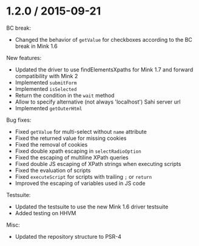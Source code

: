 1.2.0 / 2015-09-21
==================

BC break:

* Changed the behavior of `getValue` for checkboxes according to the BC break in Mink 1.6

New features:

* Updated the driver to use findElementsXpaths for Mink 1.7 and forward compatibility with Mink 2
* Implemented `submitForm`
* Implemented `isSelected`
* Return the condition in the `wait` method
* Allow to specify alternative (not always 'localhost') Sahi server url
* Implemented `getOuterHtml`

Bug fixes:

* Fixed `getValue` for multi-select without `name` attribute
* Fixed the returned value for missing cookies
* Fixed the removal of cookies
* Fixed double xpath escaping in `selectRadioOption`
* Fixed the escaping of multiline XPath queries
* Fixed double JS escaping of XPath strings when executing scripts
* Fixed the evaluation of scripts
* Fixed `executeScript` for scripts with trailing `;` or `return`
* Improved the escaping of variables used in JS code

Testsuite:

* Updated the testsuite to use the new Mink 1.6 driver testsuite
* Added testing on HHVM

Misc:

* Updated the repository structure to PSR-4
